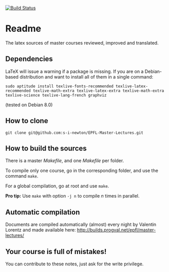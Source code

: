 [![Build Status](https://travis-ci.org/s-i-newton/EPFL-Master-Lectures.svg?branch=master)](https://travis-ci.org/s-i-newton/EPFL-Master-Lectures)

# Readme

The latex sources of master courses reviewed, improved and translated.

## Dependencies

LaTeX will issue a warning if a package is missing. If you are on a Debian-based
distribution and want to install all of them in a single command:

```
sudo aptitude install texlive-fonts-recommended texlive-latex-recommended texlive-math-extra texlive-latex-extra texlive-math-extra texlive-science texlive-lang-french graphviz
```

(tested on Debian 8.0)

## How to clone

```
git clone git@github.com:s-i-newton/EPFL-Master-Lectures.git
```

## How to build the sources

There is a master *Makefile*, and one *Makefile* per folder.

To compile only one course, go in the corresponding folder, and use the command 
`make`.

For a global compilation, go at root and use `make`.

**Pro tip:** Use `make` with option `-j n` to compile *n* times in parallel.

## Automatic compilation

Documents are compiled automatically (almost) every night by Valentin Lorentz and made available here: http://builds.progval.net/epfl/master-lectures/

## Your course is full of mistakes!

You can contribute to these notes, just ask for the write privilege.
